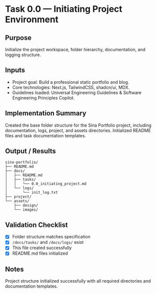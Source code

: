 # Task 0.0 — Initiating Project Environment

## Purpose

Initialize the project workspace, folder hierarchy, documentation, and logging structure.

## Inputs

- Project goal: Build a professional static portfolio and blog.
- Core technologies: Next.js, TailwindCSS, shadcn/ui, MDX.
- Guidelines loaded: Universal Engineering Guidelines & Software Engineering Principles Copilot.

## Implementation Summary

Created the base folder structure for the Sina Portfolio project, including documentation, logs, project, and assets directories. Initialized README files and task documentation templates.

## Output / Results

```
sina-portfolio/
├── README.md
├── docs/
│   ├── README.md
│   ├── tasks/
│   │   └── 0.0_initiating_project.md
│   └── logs/
│       └── init_log.txt
├── project/
└── assets/
    ├── design/
    └── images/
```

## Validation Checklist

- [x] Folder structure matches specification
- [x] `/docs/tasks/` and `/docs/logs/` exist
- [x] This file created successfully
- [x] README.md files initialized

## Notes

Project structure initialized successfully with all required directories and documentation templates.
